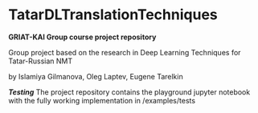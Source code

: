 # TatarDLTranslationTechniques
**GRIAT-KAI Group course project repository**

Group project based on the research in Deep Learning Techniques for Tatar-Russian NMT

by Islamiya Gilmanova, Oleg Laptev, Eugene Tarelkin

***Testing***
The project repository contains the playground jupyter notebook with the fully working implementation in /examples/tests
